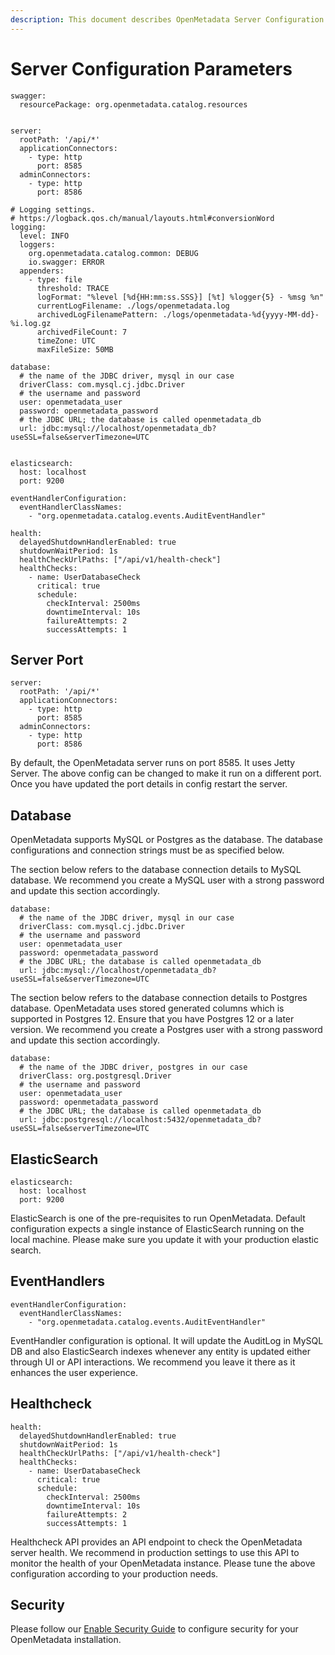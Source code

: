 ```yaml
---
description: This document describes OpenMetadata Server Configuration
---
```


# Server Configuration Parameters

```
swagger:
  resourcePackage: org.openmetadata.catalog.resources


server:
  rootPath: '/api/*'
  applicationConnectors:
    - type: http
      port: 8585
  adminConnectors:
    - type: http
      port: 8586

# Logging settings.
# https://logback.qos.ch/manual/layouts.html#conversionWord
logging:
  level: INFO
  loggers:
    org.openmetadata.catalog.common: DEBUG
    io.swagger: ERROR
  appenders:
    - type: file
      threshold: TRACE
      logFormat: "%level [%d{HH:mm:ss.SSS}] [%t] %logger{5} - %msg %n"
      currentLogFilename: ./logs/openmetadata.log
      archivedLogFilenamePattern: ./logs/openmetadata-%d{yyyy-MM-dd}-%i.log.gz
      archivedFileCount: 7
      timeZone: UTC
      maxFileSize: 50MB

database:
  # the name of the JDBC driver, mysql in our case
  driverClass: com.mysql.cj.jdbc.Driver
  # the username and password
  user: openmetadata_user
  password: openmetadata_password
  # the JDBC URL; the database is called openmetadata_db
  url: jdbc:mysql://localhost/openmetadata_db?useSSL=false&serverTimezone=UTC


elasticsearch:
  host: localhost
  port: 9200

eventHandlerConfiguration:
  eventHandlerClassNames:
    - "org.openmetadata.catalog.events.AuditEventHandler"

health:
  delayedShutdownHandlerEnabled: true
  shutdownWaitPeriod: 1s
  healthCheckUrlPaths: ["/api/v1/health-check"]
  healthChecks:
    - name: UserDatabaseCheck
      critical: true
      schedule:
        checkInterval: 2500ms
        downtimeInterval: 10s
        failureAttempts: 2
        successAttempts: 1
```

## Server Port

```
server:
  rootPath: '/api/*'
  applicationConnectors:
    - type: http
      port: 8585
  adminConnectors:
    - type: http
      port: 8586
```

By default, the OpenMetadata server runs on port 8585. It uses Jetty Server. The above config can be changed to make it run on a different port. Once you have updated the port details in config restart the server.

## Database

OpenMetadata supports MySQL or Postgres as the database. The database configurations and connection strings must be as specified below.

The section below refers to the database connection details to MySQL database. We recommend you create a MySQL user with a strong password and update this section accordingly.

```
database:
  # the name of the JDBC driver, mysql in our case
  driverClass: com.mysql.cj.jdbc.Driver
  # the username and password
  user: openmetadata_user
  password: openmetadata_password
  # the JDBC URL; the database is called openmetadata_db
  url: jdbc:mysql://localhost/openmetadata_db?useSSL=false&serverTimezone=UTC
```

The section below refers to the database connection details to Postgres database. OpenMetadata uses stored generated columns which is supported in Postgres 12. Ensure that you have Postgres 12 or a later version. We recommend you create a Postgres user with a strong password and update this section accordingly.

```
database:
  # the name of the JDBC driver, postgres in our case
  driverClass: org.postgresql.Driver
  # the username and password
  user: openmetadata_user
  password: openmetadata_password
  # the JDBC URL; the database is called openmetadata_db
  url: jdbc:postgresql://localhost:5432/openmetadata_db?useSSL=false&serverTimezone=UTC
```

## ElasticSearch

```
elasticsearch:
  host: localhost
  port: 9200
```

ElasticSearch is one of the pre-requisites to run OpenMetadata. Default configuration expects a single instance of ElasticSearch running on the local machine. Please make sure you update it with your production elastic search.

## EventHandlers

```
eventHandlerConfiguration:
  eventHandlerClassNames:
    - "org.openmetadata.catalog.events.AuditEventHandler"
```

EventHandler configuration is optional. It will update the AuditLog in MySQL DB and also ElasticSearch indexes whenever any entity is updated either through UI or API interactions. We recommend you leave it there as it enhances the user experience.

## Healthcheck

```
health:
  delayedShutdownHandlerEnabled: true
  shutdownWaitPeriod: 1s
  healthCheckUrlPaths: ["/api/v1/health-check"]
  healthChecks:
    - name: UserDatabaseCheck
      critical: true
      schedule:
        checkInterval: 2500ms
        downtimeInterval: 10s
        failureAttempts: 2
        successAttempts: 1
```

Healthcheck API provides an API endpoint to check the OpenMetadata server health. We recommend in production settings to use this API to monitor the health of your OpenMetadata instance. Please tune the above configuration according to your production needs.

## Security

Please follow our [Enable Security Guide](../secure-openmetadata/) to configure security for your OpenMetadata installation.

